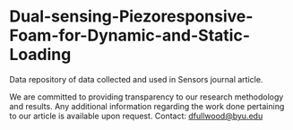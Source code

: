 # Dual-sensing-Piezoresponsive-Foam-for-Dynamic-and-Static-Loading
Data repository of data collected and used in Sensors journal article.

We are committed to providing transparency to our research methodology and results. 
Any additional information regarding the work done pertaining to our article is available upon request. 
Contact: dfullwood@byu.edu
